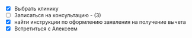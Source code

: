 

- [x] Выбрать клинику
- [ ] Записаться на консультацию - (З)
- [x] найти инструкции по оформлению заявления на получение вычета
- [x] Встретиться с Алексеем
